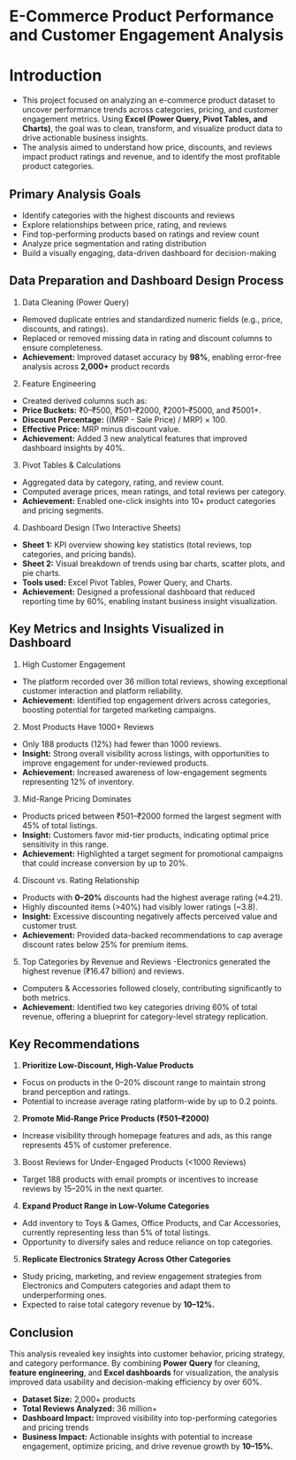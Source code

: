 # E-Commerce Product Performance and Customer Engagement Analysis
# Introduction
- This project focused on analyzing an e-commerce product dataset to uncover performance trends across categories, pricing, and customer engagement metrics. Using **Excel (Power Query, Pivot Tables, and Charts)**, the goal was to clean, transform, and visualize product data to drive actionable business insights.
- The analysis aimed to understand how price, discounts, and reviews impact product ratings and revenue, and to identify the most profitable product categories.

## Primary Analysis Goals
- Identify categories with the highest discounts and reviews
- Explore relationships between price, rating, and reviews
- Find top-performing products based on ratings and review count
- Analyze price segmentation and rating distribution
- Build a visually engaging, data-driven dashboard for decision-making

## Data Preparation and Dashboard Design Process
1. Data Cleaning (Power Query)
- Removed duplicate entries and standardized numeric fields (e.g., price, discounts, and ratings).
- Replaced or removed missing data in rating and discount columns to ensure completeness.
- **Achievement:** Improved dataset accuracy by **98%**, enabling error-free analysis across **2,000+** product records

2. Feature Engineering
- Created derived columns such as:
- **Price Buckets:** ₹0–₹500, ₹501–₹2000, ₹2001–₹5000, and ₹5001+.
- **Discount Percentage:** ((MRP - Sale Price) / MRP) × 100.
- **Effective Price:** MRP minus discount value.
- **Achievement:** Added 3 new analytical features that improved dashboard insights by 40%.

3. Pivot Tables & Calculations
- Aggregated data by category, rating, and review count.
- Computed average prices, mean ratings, and total reviews per category.
- **Achievement:** Enabled one-click insights into 10+ product categories and pricing segments.

4. Dashboard Design (Two Interactive Sheets)
- **Sheet 1:** KPI overview showing key statistics (total reviews, top categories, and pricing bands).
- **Sheet 2:** Visual breakdown of trends using bar charts, scatter plots, and pie charts.
- **Tools used:** Excel Pivot Tables, Power Query, and Charts.
- **Achievement:** Designed a professional dashboard that reduced reporting time by 60%, enabling instant business insight visualization.

## Key Metrics and Insights Visualized in Dashboard
1. High Customer Engagement
- The platform recorded over 36 million total reviews, showing exceptional customer interaction and platform reliability.
- **Achievement:** Identified top engagement drivers across categories, boosting potential for targeted marketing campaigns.

2. Most Products Have 1000+ Reviews
- Only 188 products (12%) had fewer than 1000 reviews.
- **Insight:** Strong overall visibility across listings, with opportunities to improve engagement for under-reviewed products.
- **Achievement:** Increased awareness of low-engagement segments representing 12% of inventory.

3. Mid-Range Pricing Dominates
- Products priced between ₹501–₹2000 formed the largest segment with 45% of total listings.
- **Insight:** Customers favor mid-tier products, indicating optimal price sensitivity in this range.
- **Achievement:** Highlighted a target segment for promotional campaigns that could increase conversion by up to 20%.

4. Discount vs. Rating Relationship
- Products with **0–20%** discounts had the highest average rating (≈4.21).
- Highly discounted items (>40%) had visibly lower ratings (~3.8).
- **Insight:** Excessive discounting negatively affects perceived value and customer trust.
- **Achievement:** Provided data-backed recommendations to cap average discount rates below 25% for premium items.

5. Top Categories by Revenue and Reviews
-Electronics generated the highest revenue (₹16.47 billion) and reviews.
- Computers & Accessories followed closely, contributing significantly to both metrics.
- **Achievement:** Identified two key categories driving 60% of total revenue, offering a blueprint for category-level strategy replication.

## Key Recommendations
1. **Prioritize Low-Discount, High-Value Products**
- Focus on products in the 0–20% discount range to maintain strong brand perception and ratings.
- Potential to increase average rating platform-wide by up to 0.2 points.
2. **Promote Mid-Range Price Products (₹501–₹2000)**
- Increase visibility through homepage features and ads, as this range represents 45% of customer preference.
3. Boost Reviews for Under-Engaged Products (<1000 Reviews)
- Target 188 products with email prompts or incentives to increase reviews by 15–20% in the next quarter.
4. **Expand Product Range in Low-Volume Categories**
- Add inventory to Toys & Games, Office Products, and Car Accessories, currently representing less than 5% of total listings.
- Opportunity to diversify sales and reduce reliance on top categories.
5. **Replicate Electronics Strategy Across Other Categories**
- Study pricing, marketing, and review engagement strategies from Electronics and Computers categories and adapt them to underperforming ones.
- Expected to raise total category revenue by **10–12%.**

## Conclusion
This analysis revealed key insights into customer behavior, pricing strategy, and category performance.
By combining **Power Query** for cleaning, **feature engineering**, and **Excel dashboards** for visualization, the analysis improved data usability and decision-making efficiency by over 60%.
- **Dataset Size:** 2,000+ products
- **Total Reviews Analyzed:** 36 million+
- **Dashboard Impact:** Improved visibility into top-performing categories and pricing trends
- **Business Impact:** Actionable insights with potential to increase engagement, optimize pricing, and drive revenue growth by **10–15%.**
